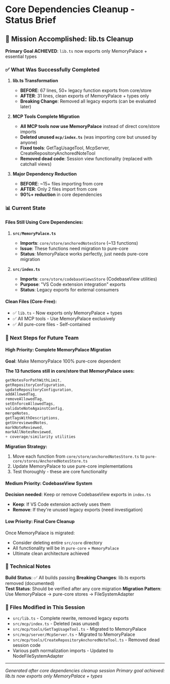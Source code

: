 # Core Dependencies Cleanup - Status Brief

## 🎯 Mission Accomplished: lib.ts Cleanup

**Primary Goal ACHIEVED**: `lib.ts` now exports only MemoryPalace + essential types

### ✅ What Was Successfully Completed

1. **lib.ts Transformation**
   - **BEFORE**: 67 lines, 50+ legacy function exports from core/store
   - **AFTER**: 31 lines, clean exports of MemoryPalace + types only
   - **Breaking Change**: Removed all legacy exports (can be evaluated later)

2. **MCP Tools Complete Migration**  
   - **All MCP tools now use MemoryPalace** instead of direct core/store imports
   - **Deleted unused `mcp/index.ts`** (was importing core but unused by anyone)
   - **Fixed tools**: GetTagUsageTool, McpServer, CreateRepositoryAnchoredNoteTool
   - **Removed dead code**: Session view functionality (replaced with catchall views)

3. **Major Dependency Reduction**
   - **BEFORE**: ~15+ files importing from core
   - **AFTER**: Only 2 files import from core
   - **90%+ reduction** in core dependencies

### 📊 Current State

#### Files Still Using Core Dependencies:
1. **`src/MemoryPalace.ts`** 
   - **Imports**: `core/store/anchoredNotesStore` (~13 functions)
   - **Issue**: These functions need migration to pure-core
   - **Status**: MemoryPalace works perfectly, just needs pure-core migration

2. **`src/index.ts`**
   - **Imports**: `core/store/codebaseViewsStore` (CodebaseView utilities)
   - **Purpose**: "VS Code extension integration" exports
   - **Status**: Legacy exports for external consumers

#### Clean Files (Core-Free):
- ✅ `lib.ts` - Now exports only MemoryPalace + types
- ✅ All MCP tools - Use MemoryPalace exclusively
- ✅ All pure-core files - Self-contained

### 🚀 Next Steps for Future Team

#### High Priority: Complete MemoryPalace Migration
**Goal**: Make MemoryPalace 100% pure-core dependent

**The 13 functions still in core/store that MemoryPalace uses:**
```typescript
getNotesForPathWithLimit,
getRepositoryConfiguration, 
updateRepositoryConfiguration,
addAllowedTag,
removeAllowedTag,
setEnforceAllowedTags,
validateNoteAgainstConfig,
mergeNotes,
getTagsWithDescriptions,
getUnreviewedNotes,
markNoteReviewed,
markAllNotesReviewed,
+ coverage/similarity utilities
```

**Migration Strategy:**
1. Move each function from `core/store/anchoredNotesStore.ts` to `pure-core/stores/AnchoredNotesStore.ts`
2. Update MemoryPalace to use pure-core implementations
3. Test thoroughly - these are core functionality

#### Medium Priority: CodebaseView System
**Decision needed**: Keep or remove CodebaseView exports in `index.ts`
- **Keep**: If VS Code extension actively uses them
- **Remove**: If they're unused legacy exports (need investigation)

#### Low Priority: Final Core Cleanup
Once MemoryPalace is migrated:
- Consider deleting entire `src/core` directory
- All functionality will be in `pure-core` + `MemoryPalace`
- Ultimate clean architecture achieved

### 🔧 Technical Notes

**Build Status**: ✅ All builds passing
**Breaking Changes**: lib.ts exports removed (documented)  
**Test Status**: Should be verified after any core migration
**Migration Pattern**: Use MemoryPalace → pure-core stores → FileSystemAdapter

### 📁 Files Modified in This Session
- `src/lib.ts` - Complete rewrite, removed legacy exports
- `src/mcp/index.ts` - Deleted (was unused)
- `src/mcp/tools/GetTagUsageTool.ts` - Migrated to MemoryPalace
- `src/mcp/server/McpServer.ts` - Migrated to MemoryPalace  
- `src/mcp/tools/CreateRepositoryAnchoredNoteTool.ts` - Removed dead session code
- Various path normalization imports - Updated to NodeFileSystemAdapter

---
*Generated after core dependencies cleanup session*
*Primary goal achieved: lib.ts now exports only MemoryPalace + types*